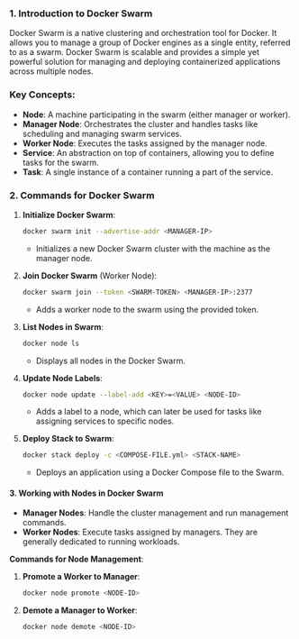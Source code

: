 ### 1. **Introduction to Docker Swarm**

Docker Swarm is a native clustering and orchestration tool for Docker. It allows you to manage a group of Docker engines as a single entity, referred to as a swarm. Docker Swarm is scalable and provides a simple yet powerful solution for managing and deploying containerized applications across multiple nodes.

### Key Concepts:
- **Node**: A machine participating in the swarm (either manager or worker).
- **Manager Node**: Orchestrates the cluster and handles tasks like scheduling and managing swarm services.
- **Worker Node**: Executes the tasks assigned by the manager node.
- **Service**: An abstraction on top of containers, allowing you to define tasks for the swarm.
- **Task**: A single instance of a container running a part of the service.

### 2. **Commands for Docker Swarm**

1. **Initialize Docker Swarm**:
   ```bash
   docker swarm init --advertise-addr <MANAGER-IP>
   ```
   - Initializes a new Docker Swarm cluster with the machine as the manager node.

2. **Join Docker Swarm** (Worker Node):
   ```bash
   docker swarm join --token <SWARM-TOKEN> <MANAGER-IP>:2377
   ```
   - Adds a worker node to the swarm using the provided token.

3. **List Nodes in Swarm**:
   ```bash
   docker node ls
   ```
   - Displays all nodes in the Docker Swarm.

4. **Update Node Labels**:
   ```bash
   docker node update --label-add <KEY>=<VALUE> <NODE-ID>
   ```
   - Adds a label to a node, which can later be used for tasks like assigning services to specific nodes.

5. **Deploy Stack to Swarm**:
   ```bash
   docker stack deploy -c <COMPOSE-FILE.yml> <STACK-NAME>
   ```
   - Deploys an application using a Docker Compose file to the Swarm.

#### 3. **Working with Nodes in Docker Swarm**

- **Manager Nodes**: Handle the cluster management and run management commands.
- **Worker Nodes**: Execute tasks assigned by managers. They are generally dedicated to running workloads.

**Commands for Node Management**:
1. **Promote a Worker to Manager**:
   ```bash
   docker node promote <NODE-ID>
   ```
   
2. **Demote a Manager to Worker**:
   ```bash
   docker node demote <NODE-ID>
   ```

<!--stackedit_data:
eyJoaXN0b3J5IjpbODYyNjIyNzM1LDY1NDI0OTI0NywxNzE3Mj
U3NzAzXX0=
-->